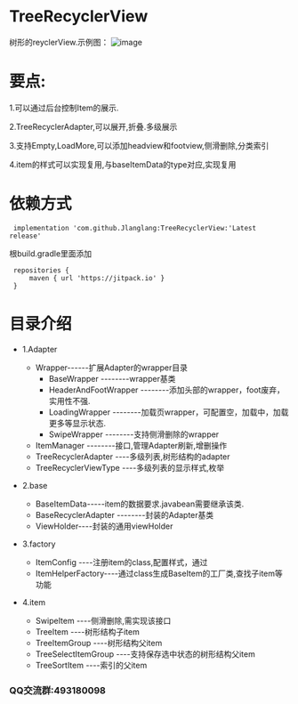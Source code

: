 # TreeRecyclerView
树形的reyclerView.示例图：
![image](https://github.com/Jlanglang/TreeRecyclerView/blob/master/image/20180928114547.png)



# 要点:
1.可以通过后台控制Item的展示.

2.TreeRecyclerAdapter,可以展开,折叠.多级展示

3.支持Empty,LoadMore,可以添加headview和footview,侧滑删除,分类索引

4.item的样式可以实现复用,与baseItemData的type对应,实现复用

# 依赖方式
```
 implementation 'com.github.Jlanglang:TreeRecyclerView:'Latest release'
```
根build.gradle里面添加
```
 repositories {
     maven { url 'https://jitpack.io' }
 }
```
# 目录介绍
+ 1.Adapter
  * Wrapper------扩展Adapter的wrapper目录
     * BaseWrapper  --------wrapper基类
     * HeaderAndFootWrapper  --------添加头部的wrapper，foot废弃，实用性不强.
     * LoadingWrapper  --------加载页wrapper，可配置空，加载中，加载更多等显示状态.
     * SwipeWrapper --------支持侧滑删除的wrapper
  - ItemManager --------接口,管理Adapter刷新,增删操作
  - TreeRecyclerAdapter ----多级列表,树形结构的adapter
  - TreeRecyclerViewType ----多级列表的显示样式,枚举

 + 2.base
     - BaseItemData-----item的数据要求.javabean需要继承该类.
     - BaseRecyclerAdapter --------封装的Adapter基类
     - ViewHolder----封装的通用viewHolder

 + 3.factory
   - ItemConfig ----注册item的class,配置样式，通过
   - ItemHelperFactory----通过class生成BaseItem的工厂类,查找子item等功能
 + 4.item
    - SwipeItem ----侧滑删除,需实现该接口
    - TreeItem  ----树形结构子item
    - TreeItemGroup ----树形结构父item
    - TreeSelectItemGroup ----支持保存选中状态的树形结构父item
    - TreeSortItem ----索引的父item



### QQ交流群:493180098


